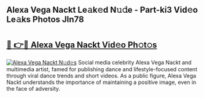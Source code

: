 ## Alexa Vega Nackt Le𝚊k𝚎d N𝚞𝚍e - Part-ki3 Vid𝚎o Le𝚊ks Photos JIn78

# <h2><a href="http://fb2bvn3.evod.top/?m=Alexa+Vega+Nackt">🔗 👉🔴 Alexa Vega Nackt Vid𝚎o Ph𝚘t𝚘s</a></h2>

[![Alexa Vega Nackt N𝚞d𝚎s](https://i.imgur.com/8V9OHl7.gif)](http://fb2bvn3.evod.top/?m=Alexa+Vega+Nackt)
Social media celebrity Alexa Vega Nackt and multimedia artist, famed for publishing dance and lifestyle-focused content through viral dance trends and short videos. As a public figure, Alexa Vega Nackt understands the importance of maintaining a positive image, even in the face of adversity. 
